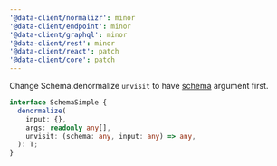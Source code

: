 ```yaml
---
'@data-client/normalizr': minor
'@data-client/endpoint': minor
'@data-client/graphql': minor
'@data-client/rest': minor
'@data-client/react': patch
'@data-client/core': patch
---
```


Change Schema.denormalize `unvisit` to have [schema](https://dataclient.io/rest/api/schema) argument first.

```ts
interface SchemaSimple {
  denormalize(
    input: {},
    args: readonly any[],
    unvisit: (schema: any, input: any) => any,
  ): T;
}
```



